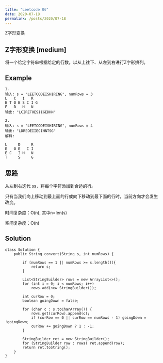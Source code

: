 ```yaml
---
title: "Leetcode 06"
date: 2020-07-18
permalink: /posts/2020/07-18 
---
```


Z字形变换

## Z字形变换 [medium]

将一个给定字符串根据给定的行数，以从上往下、从左到右进行Z字形排列。


## Example

```
1.
输入: s = "LEETCODEISHIRING", numRows = 3
L   C   I   R
E T O E S I I G
E   D   H   N
输出: "LCIRETOESIIGEDHN"

2.
输入: s = "LEETCODEISHIRING", numRows = 4
输出: "LDREOEIIECIHNTSG"
解释:

L     D     R
E   O E   I I
E C   I H   N
T     S     G
```

## 思路

从左到右迭代 ss，将每个字符添加到合适的行。

只有当我们向上移动到最上面的行或向下移动到最下面的行时，当前方向才会发生改变。

时间复杂度：O(n), 其中n=len(s)

空间复杂度：O(n)

## Solution 

```
class Solution {
    public String convert(String s, int numRows) {

        if (numRows == 1 || numRows >= s.length()){
            return s;
        }

        List<StringBuilder> rows = new ArrayList<>();
        for (int i = 0; i < numRows; i++)
            rows.add(new StringBuilder());

        int curRow = 0;
        boolean goingDown = false;

        for (char c : s.toCharArray()) {
            rows.get(curRow).append(c);
            if (curRow == 0 || curRow == numRows - 1) goingDown = !goingDown;
            curRow += goingDown ? 1 : -1;
        }

        StringBuilder ret = new StringBuilder();
        for (StringBuilder row : rows) ret.append(row);
        return ret.toString();
    }
}
```
